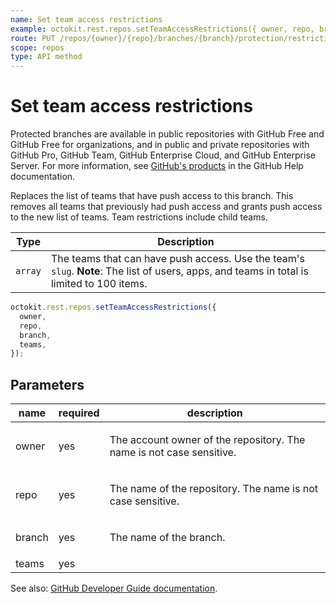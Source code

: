 ```yaml
---
name: Set team access restrictions
example: octokit.rest.repos.setTeamAccessRestrictions({ owner, repo, branch, teams })
route: PUT /repos/{owner}/{repo}/branches/{branch}/protection/restrictions/teams
scope: repos
type: API method
---
```


# Set team access restrictions

Protected branches are available in public repositories with GitHub Free and GitHub Free for organizations, and in public and private repositories with GitHub Pro, GitHub Team, GitHub Enterprise Cloud, and GitHub Enterprise Server. For more information, see [GitHub's products](https://docs.github.com/github/getting-started-with-github/githubs-products) in the GitHub Help documentation.

Replaces the list of teams that have push access to this branch. This removes all teams that previously had push access and grants push access to the new list of teams. Team restrictions include child teams.

| Type    | Description                                                                                                                                |
| ------- | ------------------------------------------------------------------------------------------------------------------------------------------ |
| `array` | The teams that can have push access. Use the team's `slug`. **Note**: The list of users, apps, and teams in total is limited to 100 items. |

```js
octokit.rest.repos.setTeamAccessRestrictions({
  owner,
  repo,
  branch,
  teams,
});
```

## Parameters

<table>
  <thead>
    <tr>
      <th>name</th>
      <th>required</th>
      <th>description</th>
    </tr>
  </thead>
  <tbody>
    <tr><td>owner</td><td>yes</td><td>

The account owner of the repository. The name is not case sensitive.

</td></tr>
<tr><td>repo</td><td>yes</td><td>

The name of the repository. The name is not case sensitive.

</td></tr>
<tr><td>branch</td><td>yes</td><td>

The name of the branch.

</td></tr>
<tr><td>teams</td><td>yes</td><td>

</td></tr>
  </tbody>
</table>

See also: [GitHub Developer Guide documentation](https://docs.github.com/enterprise-cloud@latest//rest/reference/repos#set-team-access-restrictions).
